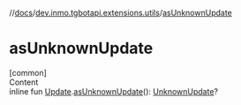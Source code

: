 //[docs](../../index.md)/[dev.inmo.tgbotapi.extensions.utils](index.md)/[asUnknownUpdate](as-unknown-update.md)



# asUnknownUpdate  
[common]  
Content  
inline fun [Update](../dev.inmo.tgbotapi.types.update.abstracts/-update/index.md).[asUnknownUpdate](as-unknown-update.md)(): [UnknownUpdate](../dev.inmo.tgbotapi.types.update.abstracts/-unknown-update/index.md)?  



